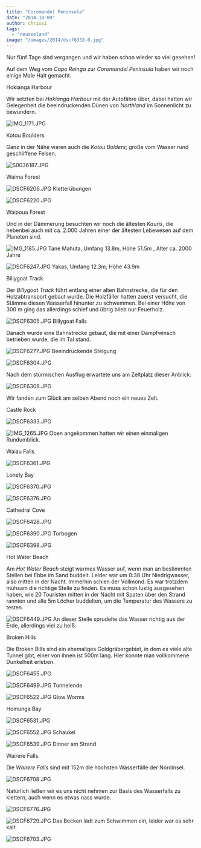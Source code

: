 ```yaml
---
title: "Coromandel Peninsula"
date: "2014-10-09"
author: chrissi
tags: 
  - "neuseeland"
image: "/images/2014/dscf6332-0.jpg"
---
```


Nur fünf Tage sind vergangen und wir haben schon wieder so viel gesehen!

Auf dem Weg vom _Cape Reinga_ zur _Coromandel Peninsula_ haben wir noch einige Male Halt gemacht.

Hokianga Harbour

Wir setzten bei _Hokianga Harbour_ mit der Autofähre über, dabei hatten wir Gelegenheit die beeindruckenden Dünen von _Northland_ im Sonnenlicht zu bewundern.

![IMG_1171.JPG](/images/2014/img_1171.jpg)

Kotou Boulders

Ganz in der Nähe waren auch die _Kotou Bolders_; große vom Wasser rund geschliffene Felsen.

![S0036187.JPG](/images/2014/s0036187.jpg)

Waima Forest

![DSCF6206.JPG](/images/2014/dscf6206.jpg) Kletterübungen

![DSCF6220.JPG](/images/2014/dscf6220.jpg)

Waipoua Forest

Und in der Dämmerung besuchten wir noch die ältesten _Kauris_, die nebenbei auch mit ca. 2.000 Jahren einer der ältesten Lebewesen auf dem Planeten sind.

![IMG_1185.JPG](/images/2014/img_1185.jpg) Tane Mahuta, Umfang 13.8m, Höhe 51.5m , Alter ca. 2000 Jahre

![DSCF6247.JPG](/images/2014/dscf6247.jpg) Yakas, Umfang 12.3m, Höhe 43.9m

Billygoat Track

Der _Billygoat Track_ führt entlang einer alten Bahnstrecke, die für den Holzabtransport gebaut wurde. Die Holzfäller hatten zuerst versucht, die Stämme diesen Wasserfall hinunter zu schwemmen. Bei einer Höhe von 300 m ging das allerdings schief und übrig blieb nur Feuerholz.

![DSCF6305.JPG](/images/2014/dscf6305.jpg) Billygoat Falls

Danach wurde eine Bahnstrecke gebaut, die mit einer Dampfwinsch betrieben wurde, die im Tal stand.

![DSCF6277.JPG](/images/2014/dscf6277.jpg) Beeindruckende Steigung

![DSCF6304.JPG](/images/2014/dscf6304.jpg)

Nach dem stürmischen Ausflug erwartete uns am Zeltplatz dieser Anblick:

![DSCF6308.JPG](/images/2014/dscf6308.jpg)

Wir fanden zum Glück am selben Abend noch ein neues Zelt.

Castle Rock

![DSCF6333.JPG](/images/2014/dscf6333.jpg)

![IMG_1265.JPG](/images/2014/img_1265.jpg) Oben angekommen hatten wir einen einmaligen Rundumblick.

Waiau Falls

![DSCF6361.JPG](/images/2014/dscf6361.jpg)

Lonely Bay

![DSCF6370.JPG](/images/2014/dscf6370.jpg)

![DSCF6376.JPG](/images/2014/dscf6376.jpg)

Cathedral Cove

![DSCF6428.JPG](/images/2014/dscf6428.jpg)

![DSCF6390.JPG](/images/2014/dscf6390.jpg) Torbogen

![DSCF6398.JPG](/images/2014/dscf6398.jpg)

Hot Water Beach

Am _Hot Water Beach_ steigt warmes Wasser auf, wenn man an bestimmten Stellen bei Ebbe im Sand buddelt. Leider war um 0:38 Uhr Niedrigwasser, also mitten in der Nacht. Immerhin schien der Vollmond. Es war trotzdem mühsam die richtige Stelle zu finden. Es muss schon lustig ausgesehen haben, wie 20 Touristen mitten in der Nacht mit Spaten über den Strand rannten und alle 5m Löcher buddelten, um die Temperatur des Wassers zu testen.

![DSCF6449.JPG](/images/2014/dscf6449.jpg) An dieser Stelle sprudelte das Wasser richtig aus der Erde, allerdings viel zu heiß.

Broken Hills

Die Broken Bills sind ein ehemaliges Goldgräbergebiet, in dem es viele alte Tunnel gibt, einer von ihnen ist 500m lang. Hier konnte man vollkommene Dunkelheit erleben.

![DSCF6455.JPG](/images/2014/dscf6455.jpg)

![DSCF6499.JPG](/images/2014/dscf6499.jpg) Tunnelende

![DSCF6522.JPG](/images/2014/dscf6522.jpg) Glow Worms

Homunga Bay

![DSCF6531.JPG](/images/2014/dscf6531.jpg)

![DSCF6552.JPG](/images/2014/dscf6552.jpg) Schaukel

![DSCF6539.JPG](/images/2014/dscf6539.jpg) Dinner am Strand

Wairere Falls

Die _Wairere Falls_ sind mit 152m die höchsten Wasserfälle der Nordinsel.

![DSCF6708.JPG](/images/2014/dscf6708.jpg)

Natürlich ließen wir es uns nicht nehmen zur Basis des Wasserfalls zu klettern, auch wenn es etwas nass wurde.

![DSCF6776.JPG](/images/2014/dscf6776.jpg)

![DSCF6729.JPG](/images/2014/dscf6729.jpg) Das Becken lädt zum Schwimmen ein, leider war es sehr kalt.

![DSCF6703.JPG](/images/2014/dscf6703.jpg)
